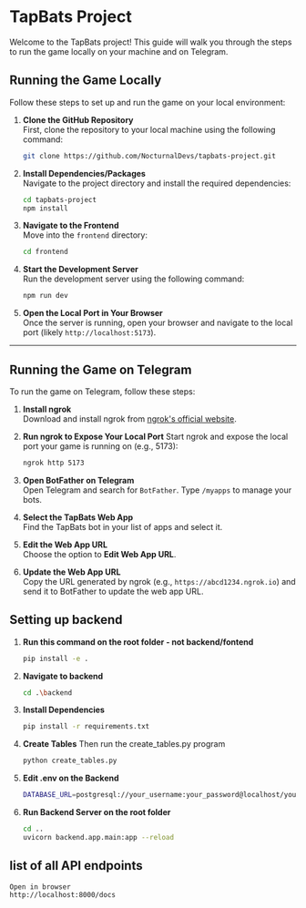 # TapBats Project

Welcome to the TapBats project! This guide will walk you through the steps to run the game locally on your machine and on Telegram.

## Running the Game Locally

Follow these steps to set up and run the game on your local environment:

1. **Clone the GitHub Repository**  
    First, clone the repository to your local machine using the following command:  
    ```bash
    git clone https://github.com/NocturnalDevs/tapbats-project.git
    ```

2. **Install Dependencies/Packages**  
    Navigate to the project directory and install the required dependencies:     
    ```bash
    cd tapbats-project
    npm install
    ```

3. **Navigate to the Frontend**  
    Move into the `frontend` directory:  
    ```bash
    cd frontend
    ```

4. **Start the Development Server**  
    Run the development server using the following command:  
    ```bash
    npm run dev
    ```

5. **Open the Local Port in Your Browser**  
    Once the server is running, open your browser and navigate to the local port (likely `http://localhost:5173`).

---

## Running the Game on Telegram

To run the game on Telegram, follow these steps:

1. **Install ngrok**  
    Download and install ngrok from [ngrok's official website](https://ngrok.com/).

2. **Run ngrok to Expose Your Local Port**
    Start ngrok and expose the local port your game is running on (e.g., 5173):  
    ```bash
    ngrok http 5173
    ```

3. **Open BotFather on Telegram**  
    Open Telegram and search for `BotFather`. Type `/myapps` to manage your bots.  

4. **Select the TapBats Web App**  
    Find the TapBats bot in your list of apps and select it.  

5. **Edit the Web App URL**  
    Choose the option to **Edit Web App URL**.  

6. **Update the Web App URL**  
    Copy the URL generated by ngrok (e.g., `https://abcd1234.ngrok.io`) and send it to BotFather to update the web app URL.  

## Setting up backend

1. **Run this command on the root folder - not backend/fontend** 
    ```bash
    pip install -e .
    ```

2. **Navigate to backend** 
    ```bash
    cd .\backend
    ```

3. **Install Dependencies** 
    ```bash
    pip install -r requirements.txt
    ```

4. **Create Tables** 
    Then run the create_tables.py program
    ```bash
    python create_tables.py
    ```

5. **Edit .env on the Backend** 
    ```bash
    DATABASE_URL=postgresql://your_username:your_password@localhost/your_database_name
    ```

6. **Run Backend Server on the root folder** 
    ```bash
    cd ..
    uvicorn backend.app.main:app --reload
    ```

## list of all API endpoints
    Open in browser
    http://localhost:8000/docs